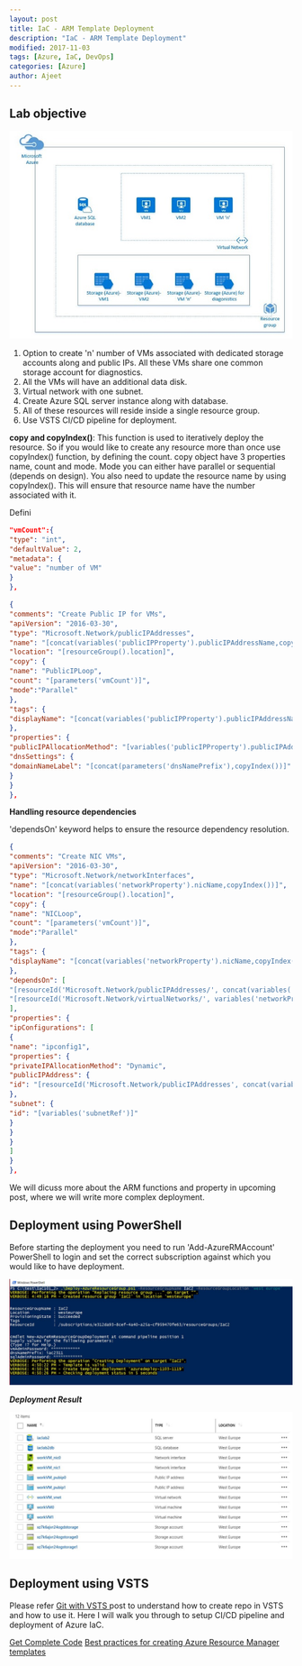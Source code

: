 ```yaml
---
layout: post
title: IaC - ARM Template Deployment
description: "IaC - ARM Template Deployment"
modified: 2017-11-03
tags: [Azure, IaC, DevOps]
categories: [Azure]
author: Ajeet
---
```

## Lab objective 

![](/images/posts/iac/iaclab2_arch.JPG)

1. Option to create 'n' number of VMs associated with dedicated storage accounts along and public IPs. All these VMs share one common storage account for diagnostics. 
2. All the VMs will have an additional data disk.
3. Virtual network with one subnet. 
4. Create Azure SQL server instance along with database.
5. All of these resources will reside inside a single resource group.
6. Use VSTS CI/CD pipeline for deployment.

**copy and copyIndex()**:
This function is used to iteratively deploy the resource. So if you would like to create any resource more than once use copyIndex() function, by defining the count. 
copy object have 3 properties name, count and mode. Mode you can either have parallel or sequential (depends on design). You also need to update the resource name by using copyIndex(). This will ensure that resource name have the number associated with it. 

Defini
```JSON
"vmCount":{
"type": "int",
"defaultValue": 2,
"metadata": {
"value": "number of VM"
}
},
```


```JSON
{
"comments": "Create Public IP for VMs",
"apiVersion": "2016-03-30",
"type": "Microsoft.Network/publicIPAddresses",
"name": "[concat(variables('publicIPProperty').publicIPAddressName,copyIndex())]",
"location": "[resourceGroup().location]",
"copy": {
"name": "PublicIPLoop",
"count": "[parameters('vmCount')]",
"mode":"Parallel"
},
"tags": {
"displayName": "[concat(variables('publicIPProperty').publicIPAddressName,copyIndex())]"
},
"properties": {
"publicIPAllocationMethod": "[variables('publicIPProperty').publicIPAddressType]",
"dnsSettings": {
"domainNameLabel": "[concat(parameters('dnsNamePrefix'),copyIndex())]"
}
}
},
```
**Handling resource dependencies**

'dependsOn' keyword helps to ensure the resource dependency resolution.

```JSON
{
"comments": "Create NIC VMs",
"apiVersion": "2016-03-30",
"type": "Microsoft.Network/networkInterfaces",
"name": "[concat(variables('networkProperty').nicName,copyIndex())]", 
"location": "[resourceGroup().location]",
"copy": {
"name": "NICLoop",
"count": "[parameters('vmCount')]",
"mode":"Parallel"
},
"tags": {
"displayName": "[concat(variables('networkProperty').nicName,copyIndex())]" 
},
"dependsOn": [
"[resourceId('Microsoft.Network/publicIPAddresses/', concat(variables('publicIPProperty').publicIPAddressName,copyIndex()))]",
"[resourceId('Microsoft.Network/virtualNetworks/', variables('networkProperty').virtualNetworkName)]"
],
"properties": {
"ipConfigurations": [
{
"name": "ipconfig1",
"properties": {
"privateIPAllocationMethod": "Dynamic",
"publicIPAddress": {
"id": "[resourceId('Microsoft.Network/publicIPAddresses', concat(variables('publicIPProperty').publicIPAddressName,copyIndex()))]"
},
"subnet": {
"id": "[variables('subnetRef')]"
}
}
}
]
}
},
```

We will dicuss more about the ARM functions and property in upcoming post, where we will write more complex deployment.

## Deployment using PowerShell

Before starting the deployment you need to run 'Add-AzureRMAccount' PowerShell to login and set the correct subscription against which you would like to have deployment.

![](/images/posts/iac/deployusingps.JPG)

***Deployment Result***

![](/images/posts/iac/Iaclab2.JPG)

## Deployment using VSTS

Please refer [Git with VSTS ](http://www.azure365.co.in/devops/GitwithVSTS.1) post to understand how to create repo in VSTS and how to use it.
Here I will walk you through to setup CI/CD pipeline and deployment of Azure IaC.


[Get Complete Code](https://github.com/AjeetChouksey/IaCLab/tree/master/IaC101_2)
[Best practices for creating Azure Resource Manager templates](https://docs.microsoft.com/en-us/azure/azure-resource-manager/resource-manager-template-best-practices)